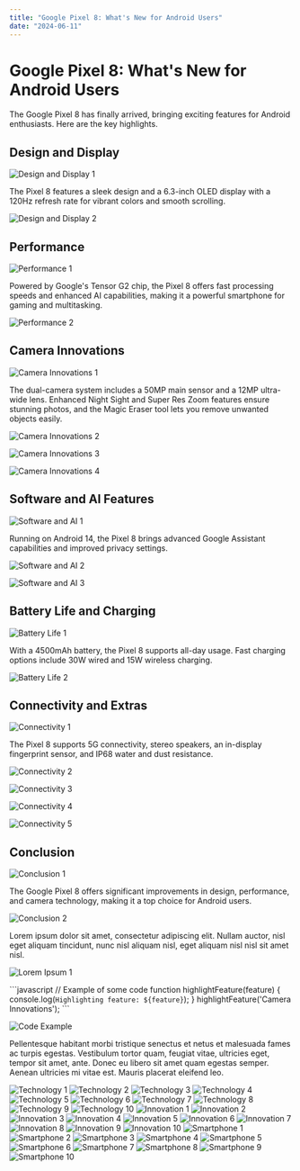 ```yaml
---
title: "Google Pixel 8: What's New for Android Users"
date: "2024-06-11"
---
```


# Google Pixel 8: What's New for Android Users

The Google Pixel 8 has finally arrived, bringing exciting features for Android enthusiasts. Here are the key highlights.

## Design and Display

![Design and Display 1](https://source.unsplash.com/800x600/?design,google)

The Pixel 8 features a sleek design and a 6.3-inch OLED display with a 120Hz refresh rate for vibrant colors and smooth scrolling.

![Design and Display 2](https://source.unsplash.com/800x600/?display,google)

## Performance

![Performance 1](https://source.unsplash.com/800x600/?performance,google)

Powered by Google's Tensor G2 chip, the Pixel 8 offers fast processing speeds and enhanced AI capabilities, making it a powerful smartphone for gaming and multitasking.

![Performance 2](https://source.unsplash.com/800x600/?gaming,google)

## Camera Innovations

![Camera Innovations 1](https://source.unsplash.com/800x600/?camera,google)

The dual-camera system includes a 50MP main sensor and a 12MP ultra-wide lens. Enhanced Night Sight and Super Res Zoom features ensure stunning photos, and the Magic Eraser tool lets you remove unwanted objects easily.

![Camera Innovations 2](https://source.unsplash.com/800x600/?night,google)

![Camera Innovations 3](https://source.unsplash.com/800x600/?zoom,google)

![Camera Innovations 4](https://source.unsplash.com/800x600/?eraser,google)

## Software and AI Features

![Software and AI 1](https://source.unsplash.com/800x600/?software,google)

Running on Android 14, the Pixel 8 brings advanced Google Assistant capabilities and improved privacy settings.

![Software and AI 2](https://source.unsplash.com/800x600/?assistant,google)

![Software and AI 3](https://source.unsplash.com/800x600/?privacy,google)

## Battery Life and Charging

![Battery Life 1](https://source.unsplash.com/800x600/?battery,google)

With a 4500mAh battery, the Pixel 8 supports all-day usage. Fast charging options include 30W wired and 15W wireless charging.

![Battery Life 2](https://source.unsplash.com/800x600/?charging,google)

## Connectivity and Extras

![Connectivity 1](https://source.unsplash.com/800x600/?connectivity,google)

The Pixel 8 supports 5G connectivity, stereo speakers, an in-display fingerprint sensor, and IP68 water and dust resistance.

![Connectivity 2](https://source.unsplash.com/800x600/?5G,google)

![Connectivity 3](https://source.unsplash.com/800x600/?speakers,google)

![Connectivity 4](https://source.unsplash.com/800x600/?fingerprint,google)

![Connectivity 5](https://source.unsplash.com/800x600/?water,dust)

## Conclusion

![Conclusion 1](https://source.unsplash.com/800x600/?conclusion,google)

The Google Pixel 8 offers significant improvements in design, performance, and camera technology, making it a top choice for Android users.

![Conclusion 2](https://source.unsplash.com/800x600/?android,google)

Lorem ipsum dolor sit amet, consectetur adipiscing elit. Nullam auctor, nisl eget aliquam tincidunt, nunc nisl aliquam nisl, eget aliquam nisl nisl sit amet nisl.

![Lorem Ipsum 1](https://source.unsplash.com/800x600/?lorem,ipsum)

\`\`\`javascript
// Example of some code
function highlightFeature(feature) {
    console.log(`Highlighting feature: ${feature}`);
}
highlightFeature('Camera Innovations');
\`\`\`

![Code Example](https://source.unsplash.com/800x600/?code,javascript)

Pellentesque habitant morbi tristique senectus et netus et malesuada fames ac turpis egestas. Vestibulum tortor quam, feugiat vitae, ultricies eget, tempor sit amet, ante. Donec eu libero sit amet quam egestas semper. Aenean ultricies mi vitae est. Mauris placerat eleifend leo.

![Technology 1](https://source.unsplash.com/800x600/?technology1)
![Technology 2](https://source.unsplash.com/800x600/?technology2)
![Technology 3](https://source.unsplash.com/800x600/?technology3)
![Technology 4](https://source.unsplash.com/800x600/?technology4)
![Technology 5](https://source.unsplash.com/800x600/?technology5)
![Technology 6](https://source.unsplash.com/800x600/?technology6)
![Technology 7](https://source.unsplash.com/800x600/?technology7)
![Technology 8](https://source.unsplash.com/800x600/?technology8)
![Technology 9](https://source.unsplash.com/800x600/?technology9)
![Technology 10](https://source.unsplash.com/800x600/?technology10)
![Innovation 1](https://source.unsplash.com/800x600/?innovation1)
![Innovation 2](https://source.unsplash.com/800x600/?innovation2)
![Innovation 3](https://source.unsplash.com/800x600/?innovation3)
![Innovation 4](https://source.unsplash.com/800x600/?innovation4)
![Innovation 5](https://source.unsplash.com/800x600/?innovation5)
![Innovation 6](https://source.unsplash.com/800x600/?innovation6)
![Innovation 7](https://source.unsplash.com/800x600/?innovation7)
![Innovation 8](https://source.unsplash.com/800x600/?innovation8)
![Innovation 9](https://source.unsplash.com/800x600/?innovation9)
![Innovation 10](https://source.unsplash.com/800x600/?innovation10)
![Smartphone 1](https://source.unsplash.com/800x600/?smartphone1)
![Smartphone 2](https://source.unsplash.com/800x600/?smartphone2)
![Smartphone 3](https://source.unsplash.com/800x600/?smartphone3)
![Smartphone 4](https://source.unsplash.com/800x600/?smartphone4)
![Smartphone 5](https://source.unsplash.com/800x600/?smartphone5)
![Smartphone 6](https://source.unsplash.com/800x600/?smartphone6)
![Smartphone 7](https://source.unsplash.com/800x600/?smartphone7)
![Smartphone 8](https://source.unsplash.com/800x600/?smartphone8)
![Smartphone 9](https://source.unsplash.com/800x600/?smartphone9)
![Smartphone 10](https://source.unsplash.com/800x600/?smartphone10)

